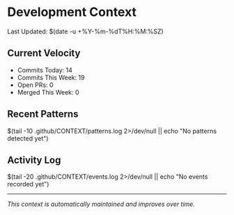 # Development Context

Last Updated: $(date -u +%Y-%m-%dT%H:%M:%SZ)

## Current Velocity
- Commits Today: 14
- Commits This Week: 19
- Open PRs: 0
- Merged This Week: 0

## Recent Patterns
$(tail -10 .github/CONTEXT/patterns.log 2>/dev/null || echo "No patterns detected yet")

## Activity Log
$(tail -20 .github/CONTEXT/events.log 2>/dev/null || echo "No events recorded yet")

---
*This context is automatically maintained and improves over time.*
